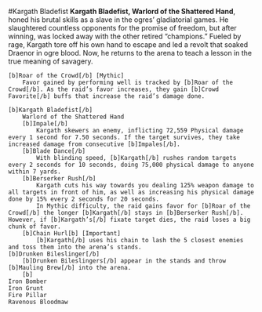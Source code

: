 #Kargath Bladefist
**Kargath Bladefist, Warlord of the Shattered Hand**, honed his brutal skills as a slave in the ogres’ gladiatorial games. He slaughtered countless opponents for the promise of freedom, but after winning, was locked away with the other retired “champions.” Fueled by rage, Kargath tore off his own hand to escape and led a revolt that soaked Draenor in ogre blood. Now, he returns to the arena to teach a lesson in the true meaning of savagery.

	[b]Roar of the Crowd[/b] [Mythic]
		Favor gained by performing well is tracked by [b]Roar of the Crowd[/b]. As the raid’s favor increases, they gain [b]Crowd Favorite[/b] buffs that increase the raid’s damage done.

	[b]Kargath Bladefist[/b]
		Warlord of the Shattered Hand
		[b]Impale[/b]
			Kargath skewers an enemy, inflicting 72,559 Physical damage every 1 second for 7.50 seconds. If the target survives, they take increased damage from consecutive [b]Impales[/b].
		[b]Blade Dance[/b]
			With blinding speed, [b]Kargath[/b] rushes random targets every 2 seconds for 10 seconds, doing 75,000 physical damage to anyone within 7 yards.
		[b]Berserker Rush[/b]
			Kargath cuts his way towards you dealing 125% weapon damage to all targets in front of him, as well as increasing his physical damage done by 15% every 2 seconds for 20 seconds.
			In Mythic difficulty, the raid gains favor for [b]Roar of the Crowd[/b] the longer [b]Kargath[/b] stays in [b]Berserker Rush[/b]. However, if [b]Kargath’s[/b] fixate target dies, the raid loses a big chunk of favor.
		[b]Chain Hurl[b] [Important]
			[b]Kargath[/b] uses his chain to lash the 5 closest enemies and toss them into the arena’s stands.
	[b]Drunken Bileslinger[/b]
		[b]Drunken Bileslingers[/b] appear in the stands and throw [b]Mauling Brew[/b] into the arena.
		[b]
	Iron Bomber
	Iron Grunt
	Fire Pillar
	Ravenous Bloodmaw
